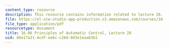 ```yaml
---
content_type: resource
description: This resource contains information related to lecture 28.
file: https://ol-ocw-studio-app-production.s3.amazonaws.com/courses/16-06-principles-of-automatic-control-fall-2012/86e17a214cdfee6cc26d0d3e1eaab3b1_MIT16_06F12_Lecture_28.pdf
file_type: application/pdf
resourcetype: Document
title: 16.06 Principles of Automatic Control, Lecture 28
uid: 86e17a21-4cdf-ee6c-c26d-0d3e1eaab3b1
---
```

